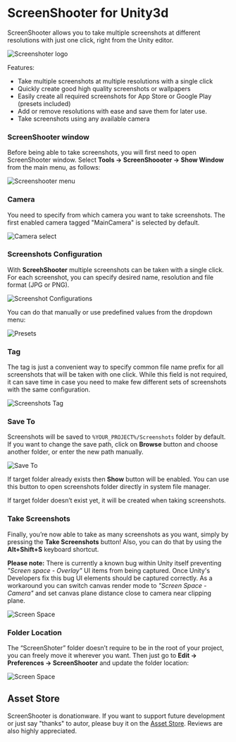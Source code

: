 # ScreenShooter for Unity3d

ScreenShooter allows you to take multiple screenshots at different resolutions with just one click, right from the Unity editor.

![Screenshoter logo](https://raw.githubusercontent.com/PhannGor/phanngor.github.io/master/stuff/screenshooter/images/screenshooter_logo.png)

Features:
* Take multiple screenshots at multiple resolutions with a single click
* Quickly create good high quality screenshots or wallpapers
* Easily create all required screenshots for App Store or Google Play (presets included)
* Add or remove resolutions with ease and save them for later use.
* Take screenshots using any available camera

### ScreenShooter window

Before being able to take screenshots, you will first need to open ScreenShooter window. Select **Tools → ScreenShoooter → Show Window** from the main menu, as follows:

![Screenshooter menu](https://raw.githubusercontent.com/PhannGor/phanngor.github.io/master/stuff/screenshooter/images/v1.3/menu_01.png)

### Camera

You need to specify from which camera you want to take screenshots. The first enabled camera tagged "MainCamera" is selected by default.

![Camera select](https://raw.githubusercontent.com/PhannGor/phanngor.github.io/master/stuff/screenshooter/images/v1.2/camera.png)

### Screenshots Configuration

With **ScreehShooter** multiple screenshots can be taken with a single click. For each screenshot, you can specify desired name, resolution and file format (JPG or PNG).

![Screenshot Configurations](https://raw.githubusercontent.com/PhannGor/phanngor.github.io/master/stuff/screenshooter/images/v1.2/screenshots.png)

You can do that manually or use predefined values from the dropdown menu:

![Presets](https://raw.githubusercontent.com/PhannGor/phanngor.github.io/master/stuff/screenshooter/images/v1.2/presets.png)

### Tag

The tag is just a convenient way to specify common file name prefix for all screenshots that will be taken with one click. While this field is not required, it can save time in case you need to make few different sets of screenshots with the same configuration.

![Screenshots Tag](https://raw.githubusercontent.com/PhannGor/phanngor.github.io/master/stuff/screenshooter/images/v1.2/tag.png)

### Save To

Screenshots will be saved to `%YOUR_PROJECT%/Screenshots` folder by default. If you want to change the save path, click on **Browse** button and choose another folder, or enter the new path manually.

![Save To](https://raw.githubusercontent.com/PhannGor/phanngor.github.io/master/stuff/screenshooter/images/v1.2/saveto.png)

If target folder already exists then **Show** button will be enabled. You can use this button to open screenshots folder directly in system file manager.

If target folder doesn’t exist yet, it will be created when taking screenshots.

### Take Screenshots

Finally, you’re now able to take as many screenshots as you want, simply by pressing the **Take Screenshots** button! Also, you can do that by using the **Alt+Shift+S** keyboard shortcut.

**Please note:** There is currently a known bug within Unity itself preventing *"Screen space - Overlay"* UI items from being captured. Once Unity's Developers fix this bug UI elements should be captured correctly. As a workaround you can switch canvas render mode to *"Screen Space - Camera"* and set canvas plane distance close to camera near clipping plane.

![Screen Space](https://raw.githubusercontent.com/PhannGor/phanngor.github.io/master/stuff/screenshooter/images/v1.2/canvas.png)

### Folder Location

The “ScreenShoter” folder doesn’t require to be in the root of your project, you can freely  move it wherever you want.  Then just go to **Edit -> Preferences -> ScreenShooter** and update the folder location:

![Screen Space](https://raw.githubusercontent.com/PhannGor/phanngor.github.io/master/stuff/screenshooter/images/v1.2/prefs.png)

## Asset Store
ScreenShooter is donationware. If you want to support future development or just say "thanks" to autor, please buy it on the [Asset Store](http://u3d.as/q0j). Reviews are also highly appreciated.
